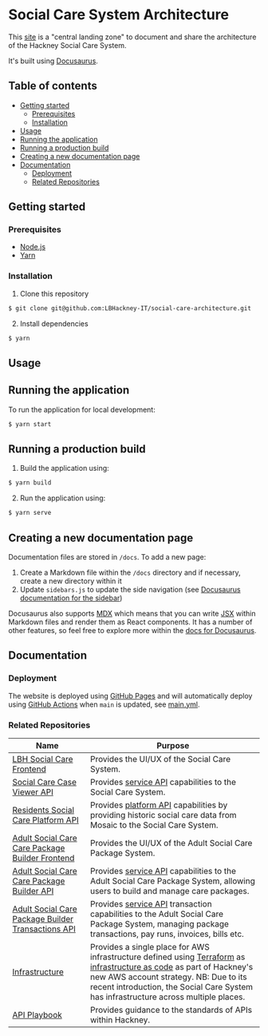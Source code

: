 # Social Care System Architecture

This [site](https://lbhackney-it.github.io/social-care-architecture/) is a "central
landing zone" to document and share the architecture of the Hackney Social Care System.

It's built using [Docusaurus](https://docusaurus.io).

## Table of contents

- [Getting started](#getting-started)
  - [Prerequisites](#prerequisites)
  - [Installation](#installation)
- [Usage](#usage)
- [Running the application](#running-the-application)
- [Running a production build](#running-a-production-build)
- [Creating a new documentation page](#creating-a-new-documentation-page)
- [Documentation](#documentation)
  - [Deployment](#deployment)
  - [Related Repositories](#related-repositories)

## Getting started

### Prerequisites

- [Node.js](nodejs)
- [Yarn](https://classic.yarnpkg.com/en/docs/install)

### Installation

1. Clone this repository

```sh
$ git clone git@github.com:LBHackney-IT/social-care-architecture.git
```

2. Install dependencies

```sh
$ yarn
```

## Usage

## Running the application

To run the application for local development:

```sh
$ yarn start
```

## Running a production build

1. Build the application using:

```sh
$ yarn build
```

2. Run the application using:

```sh
$ yarn serve
```

## Creating a new documentation page

Documentation files are stored in `/docs`. To add a new page:

1. Create a Markdown file within the `/docs` directory and if necessary, create
   a new directory within it
2. Update `sidebars.js` to update the side navigation (see [Docusaurus documentation for the sidebar](https://docusaurus.io/docs/sidebar))

Docusaurus also supports [MDX](https://mdxjs.com) which means that you can write
[JSX](https://reactjs.org/docs/introducing-jsx.html) within Markdown files and
render them as React components. It has a number of other features, so feel free
to explore more within the [docs for Docusaurus](https://docusaurus.io/docs).

## Documentation

### Deployment

The website is deployed using [GitHub Pages](https://pages.github.com) and will
automatically deploy using [GitHub
Actions](https://github.com/features/actions) when `main` is updated, see
[main.yml](.github/workflows/main.yml).

### Related Repositories

| Name | Purpose |
|-|-|
| [LBH Social Care Frontend](https://github.com/LBHackney-IT/lbh-social-care-frontend) | Provides the UI/UX of the Social Care System. |
| [Social Care Case Viewer API](https://github.com/LBHackney-IT/social-care-case-viewer-api) | Provides [service API](http://playbook.hackney.gov.uk/API-Playbook/platform_api_vs_service_api#a-service-apis) capabilities to the Social Care System. |
| [Residents Social Care Platform API](https://github.com/LBHackney-IT/residents-social-care-platform-api) | Provides [platform API](http://playbook.hackney.gov.uk/API-Playbook/platform_api_vs_service_api#b-platform-apis) capabilities by providing historic social care data from Mosaic to the Social Care System. |
| [Adult Social Care Care Package Builder Frontend](https://github.com/LBHackney-IT/lbh-adult-social-care-frontend) | Provides the UI/UX of the Adult Social Care Package System. |
| [Adult Social Care Care Package Builder API](https://github.com/LBHackney-IT/lbh-adult-social-care-api) | Provides [service API](http://playbook.hackney.gov.uk/API-Playbook/platform_api_vs_service_api#a-service-apis) capabilities to the Adult Social Care Package System, allowing users to build and manage care packages. |
| [Adult Social Care Package Builder Transactions API](https://github.com/LBHackney-IT/lbh-adult-social-care-transactions-api) | Provides [service API](http://playbook.hackney.gov.uk/API-Playbook/platform_api_vs_service_api#a-service-apis) transaction capabilities to the Adult Social Care Package System, managing package transactions, pay runs, invoices, bills etc. |
| [Infrastructure](https://github.com/LBHackney-IT/infrastructure) | Provides a single place for AWS infrastructure defined using [Terraform](https://www.terraform.io) as [infrastructure as code](https://en.wikipedia.org/wiki/Infrastructure_as_code) as part of Hackney's new AWS account strategy. NB: Due to its recent introduction, the Social Care System has infrastructure across multiple places. |
| [API Playbook](http://playbook.hackney.gov.uk/API-Playbook/) | Provides guidance to the standards of APIs within Hackney. |
